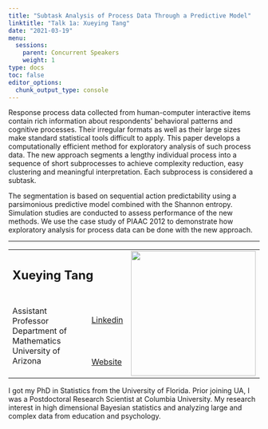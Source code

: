 ```yaml
---
title: "Subtask Analysis of Process Data Through a Predictive Model"
linktitle: "Talk 1a: Xueying Tang"
date: "2021-03-19"
menu:
  sessions:
    parent: Concurrent Speakers
    weight: 1
type: docs
toc: false
editor_options:
  chunk_output_type: console
---
```


Response process data collected from human-computer interactive items contain rich information about respondents' behavioral patterns and cognitive processes. Their irregular formats as well as their large sizes make standard statistical tools difficult to apply. This paper develops a computationally efficient method for exploratory analysis of such process data. The new approach segments a lengthy individual process into a sequence of short subprocesses to achieve complexity reduction, easy clustering and meaningful interpretation. Each subprocess is considered a subtask.

The segmentation is based on sequential action predictability using a parsimonious predictive model combined with the Shannon entropy. 
Simulation studies are conducted to assess performance of the new methods. We use the case study of PIAAC 2012 to demonstrate how exploratory analysis for process data can be done with the new approach. 

<hr style="width: 100%; text-align: center; margin-left: 0;" />


<TABLE class="bio-table">
<TR>
<TD COLSPAN="2"><h2>Xueying Tang</h2></TD>
<TD ROWSPAN="4"><img style="float: left;" src="/img/xueying-tang.png" width="250" /></TD>
</TR>
<TR>
<TD ROWSPAN="3">Assistant Professor<br>Department of Mathematics<br>University of Arizona</TD>
<TD><i class="fab fa-linkedin"></i> <a href="https://www.linkedin.com/in/xueying-tang-79b18023/" target="_blank" rel="noopener">Linkedin</a>
</TD>
</TR>
<TR>
<TD><i class="fa fa-link"></i> <a href="https://sites.google.com/a/math.arizona.edu/xueyingtang/" target="_blank" rel="noopener">Website</a>
</TD>
</TR>
</TABLE>
I got my PhD in Statistics from the University of Florida. Prior joining UA, I was a Postdoctoral Research Scientist at Columbia University. My research interest in high dimensional Bayesian statistics and analyzing large and complex data from education and psychology.